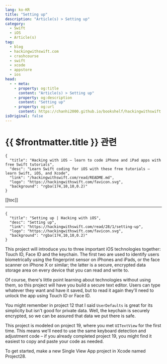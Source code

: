 ```yaml
---
lang: ko-KR
title: "Setting up"
description: "Article(s) > Setting up"
category:
  - Swift
  - iOS
  - Article(s)
tag: 
  - blog
  - hackingwithswift.com
  - crashcourse
  - swift
  - xcode
  - appstore
  - ios  
head:
  - - meta:
    - property: og:title
      content: "Article(s) > Setting up"
    - property: og:description
      content: "Setting up"
    - property: og:url
      content: https://chanhi2000.github.io/bookshelf/hackingwithswift.com/read/28/01-setting-up.html
isOriginal: false
---
```


# {{ $frontmatter.title }} 관련

```component VPCard
{
  "title": "Hacking with iOS – learn to code iPhone and iPad apps with free Swift tutorials",
  "desc": "Learn Swift coding for iOS with these free tutorials – learn Swift, iOS, and Xcode",
  "link": "/hackingwithswift.com/read/README.md",
  "logo": "https://hackingwithswift.com/favicon.svg",
  "background": "rgba(174,10,10,0.2)"
}
```

[[toc]]

---

```component VPCard
{
  "title": "Setting up | Hacking with iOS",
  "desc": "Setting up",
  "link": "https://hackingwithswift.com/read/28/1/setting-up",
  "logo": "https://hackingwithswift.com/favicon.svg",
  "background": "rgba(174,10,10,0.2)"
}
```

<VidStack src="youtube/E5F5vaoeYU0" />

This project will introduce you to three important iOS technologies together: Touch ID, Face ID and the keychain. The first two are used to identify users biometrically using the fingerprint sensor on iPhones and iPads, or the face scanner on iPhone X or similar; the latter is a secure, encrypted data storage area on every device that you can read and write to.

Of course, there's little point learning about technologies without using them, so this project will have you build a secure text editor. Users can type whatever they want and have it saved, but to read it again they'll need to unlock the app using Touch ID or Face ID.

You might remember in project 12 that I said `UserDefaults` is great for its simplicity but isn't good for private data. Well, the keychain is securely encrypted, so we can be assured that data we put there is safe.

This project is modeled on project 19, where you met `UITextView` for the first time. This means we'll need to use the same keyboard detection and adjustment code – if you already completed project 19, you might find it easiest to copy and paste your code as needed.

To get started, make a new Single View App project in Xcode named Project28.

